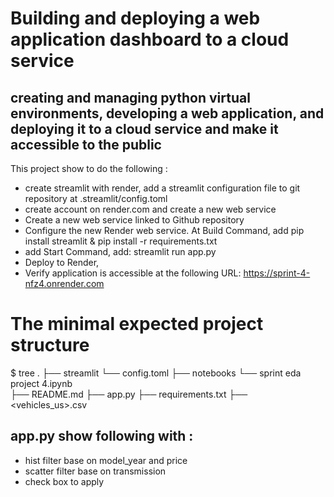 # Building and deploying a web application dashboard to a cloud service

## creating and managing python virtual environments, developing a web application, and deploying it to a cloud service and make it accessible to the public

This project show to do the following :

* create streamlit with render, add a streamlit configuration file to git repository at .streamlit/config.toml
* create account on render.com and create a new web service
* Create a new web service linked to Github repository
* Configure the new Render web service. At Build Command, add pip install streamlit & pip install -r requirements.txt 
* add Start Command, add: streamlit run app.py
* Deploy to Render,
* Verify application is accessible at the following URL: https://sprint-4-nfz4.onrender.com

# The minimal expected project structure
$ tree
.
├── streamlit
    └── config.toml 
├── notebooks
    └── sprint eda project 4.ipynb    
├── README.md
├── app.py
├── requirements.txt
├── <vehicles_us>.csv

## app.py show following with :
* hist filter base on model_year and price 
* scatter filter base on transmission
* check box to apply 
